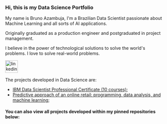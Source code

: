 ### Hi, this is my Data Science Portfolio
My name is Bruno Azambuja, I'm a Brazilian Data Scientist passionate about Machine Learning and all sorts of AI applications.

Originally graduated as a production engineer and postgraduated in project management.

I believe in the power of technological solutions to solve the world's problems. I love to solve real-world problems.


[<img src='https://cdn.jsdelivr.net/npm/simple-icons@3.0.1/icons/linkedin.svg' alt='linkedin' height='40'>](https://www.linkedin.com/in/brunoazambuja/) 

The projects developed in Data Science are:

- [IBM Data Scientist Professional Certificate (10 courses)](https://github.com/BrunoAzambuja/IBM-Data-Science-Professional-Certificate);
- [Predictive approach of an online retail: programming, data analysis, and machine learning](https://github.com/BrunoAzambuja/Predict-house-price-using-regression);
#### You can also view all projects developed within my pinned repositories below:
